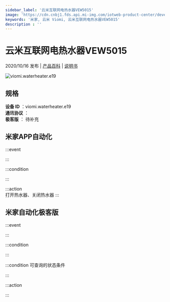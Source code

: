 ```yaml
---
sidebar_label: '云米互联网电热水器VEW5015'
image: 'https://cdn.cnbj1.fds.api.mi-img.com/iotweb-product-center/developer_1598854534792cSPMYSqe.png?GalaxyAccessKeyId=AKVGLQWBOVIRQ3XLEW&Expires=9223372036854775807&Signature=X1bGL4gpOQ3For3Ftk3uNnIyMoM='
keywords: '米家, 云米 Viomi, 云米互联网电热水器VEW5015'
description : ''
---
```

# 云米互联网电热水器VEW5015

2020/10/16 发布 | [产品百科](https://home.mi.com/webapp/content/baike/product/index.html?model=viomi.waterheater.e19/) | [说明书](https://home.mi.com/views/introduction.html?model=viomi.waterheater.e19&region=cn)

![viomi.waterheater.e19](https://cdn.cnbj1.fds.api.mi-img.com/iotweb-product-center/developer_1598854534792cSPMYSqe.png?GalaxyAccessKeyId=AKVGLQWBOVIRQ3XLEW&Expires=9223372036854775807&Signature=X1bGL4gpOQ3For3Ftk3uNnIyMoM=)

## 规格  
> 
**设备 ID** ：viomi.waterheater.e19  
**通讯协议** ：  
**极客版**  ： 待补充 


## 米家APP自动化  

:::event  

:::

:::condition  

:::

:::action   
打开热水器、关闭热水器
:::

## 米家自动化极客版  

:::event  

:::

:::condition  

:::

:::condition 可查询的状态条件  

:::

:::action  

:::

        
